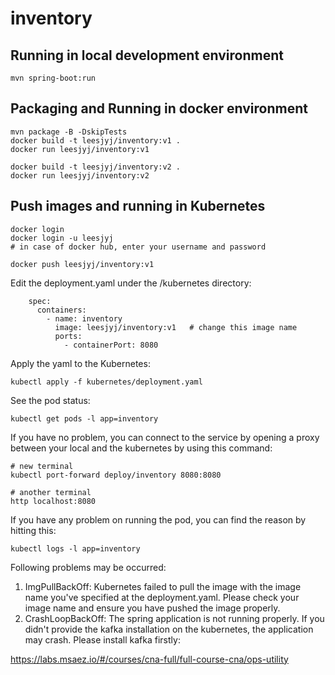 # inventory

## Running in local development environment

```
mvn spring-boot:run
```

## Packaging and Running in docker environment

```
mvn package -B -DskipTests
docker build -t leesjyj/inventory:v1 .
docker run leesjyj/inventory:v1

docker build -t leesjyj/inventory:v2 .
docker run leesjyj/inventory:v2
```

## Push images and running in Kubernetes

```
docker login 
docker login -u leesjyj
# in case of docker hub, enter your username and password

docker push leesjyj/inventory:v1
```

Edit the deployment.yaml under the /kubernetes directory:
```
    spec:
      containers:
        - name: inventory
          image: leesjyj/inventory:v1   # change this image name
          ports:
            - containerPort: 8080

```

Apply the yaml to the Kubernetes:
```
kubectl apply -f kubernetes/deployment.yaml
```

See the pod status:
```
kubectl get pods -l app=inventory
```

If you have no problem, you can connect to the service by opening a proxy between your local and the kubernetes by using this command:
```
# new terminal
kubectl port-forward deploy/inventory 8080:8080

# another terminal
http localhost:8080
```

If you have any problem on running the pod, you can find the reason by hitting this:
```
kubectl logs -l app=inventory
```

Following problems may be occurred:

1. ImgPullBackOff:  Kubernetes failed to pull the image with the image name you've specified at the deployment.yaml. Please check your image name and ensure you have pushed the image properly.
1. CrashLoopBackOff: The spring application is not running properly. If you didn't provide the kafka installation on the kubernetes, the application may crash. Please install kafka firstly:

https://labs.msaez.io/#/courses/cna-full/full-course-cna/ops-utility

